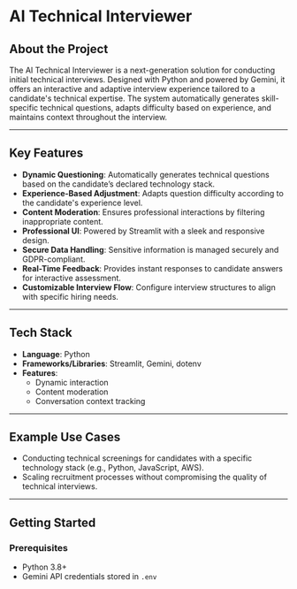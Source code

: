 # AI Technical Interviewer

## About the Project
The AI Technical Interviewer is a next-generation solution for conducting initial technical interviews. Designed with Python and powered by Gemini, it offers an interactive and adaptive interview experience tailored to a candidate's technical expertise. The system automatically generates skill-specific technical questions, adapts difficulty based on experience, and maintains context throughout the interview.

---

## Key Features
- **Dynamic Questioning**: Automatically generates technical questions based on the candidate’s declared technology stack.  
- **Experience-Based Adjustment**: Adapts question difficulty according to the candidate's experience level.  
- **Content Moderation**: Ensures professional interactions by filtering inappropriate content.  
- **Professional UI**: Powered by Streamlit with a sleek and responsive design.  
- **Secure Data Handling**: Sensitive information is managed securely and GDPR-compliant.  
- **Real-Time Feedback**: Provides instant responses to candidate answers for interactive assessment.  
- **Customizable Interview Flow**: Configure interview structures to align with specific hiring needs.  

---

## Tech Stack
- **Language**: Python  
- **Frameworks/Libraries**: Streamlit, Gemini, dotenv  
- **Features**:  
  - Dynamic interaction  
  - Content moderation  
  - Conversation context tracking  

---

## Example Use Cases
- Conducting technical screenings for candidates with a specific technology stack (e.g., Python, JavaScript, AWS).  
- Scaling recruitment processes without compromising the quality of technical interviews.  

---

## Getting Started

### Prerequisites
- Python 3.8+  
- Gemini API credentials stored in `.env`  


